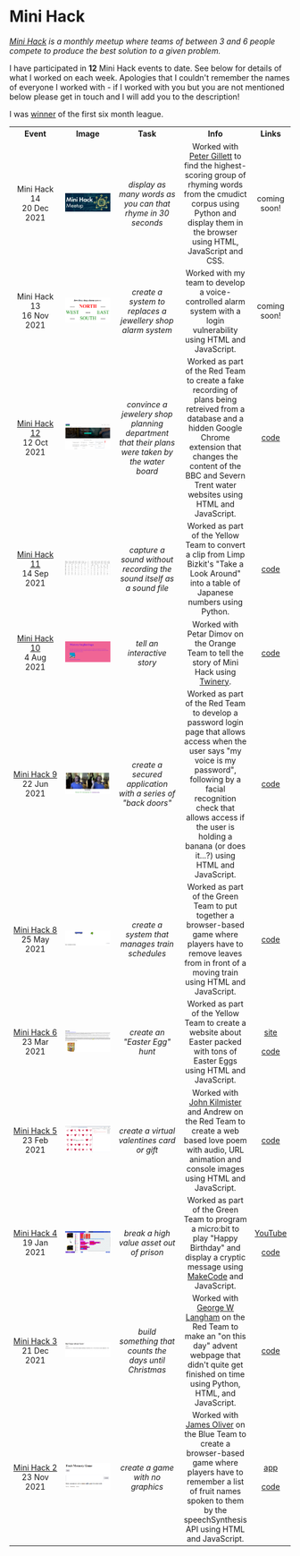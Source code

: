 # Mini Hack

<em><a href="https://github.com/OnlineMiniHack/minihack">Mini Hack</a> is a monthly meetup where teams of between 3 and 6 people compete to produce the best solution to a given problem.</em>

I have participated in <b>12</b> Mini Hack events to date. See below for details of what I worked on each week. Apologies that I couldn't remember the names of everyone I worked with - if I worked with you but you are not mentioned below please get in touch and I will add you to the description!

I was <a href="img/certificate.png">winner</a> of the first six month league.

<table style="width:100%; text-align:center; border:none; table-layout: fixed">
  <colgroup>
    <col style="max-width:15%">
    <col style="max-width:25%">
    <col style="max-width:15%">
    <col style="max-width:30%">
    <col style="max-width:5%">
  </colgroup>  
  <tbody>

  <tr>
    <th width="15%" style="width:33%; text-align:center">Event</th>
    <th width="25%" style="width:33%; text-align:center">Image</th>
    <th width="15%" style="width:33%; text-align:center">Task</th>
    <th width="30%" style="width:33%; text-align:center">Info</th>
    <th width="5%" style="width:33%; text-align:center">Links</th>
  </tr>

  <!-- Mini Hack 14 -->
  <tr>
    <td align="center" width="15%" style="width:33%; text-align:center">Mini Hack 14<br>20 Dec 2021</td>
    <td align="center" width="25%" style="width:33%; text-align:center"><img src="img/minihack14.png"></img></td>
    <td align="center" width="15%" style="width:33%; text-align:center"><em>display as many words as you can that rhyme in 30 seconds</em></td>
    <td align="center" width="30%" style="width:33%; text-align:center">Worked with <a href="https://github.com/pgillett">Peter Gillett</a> to find the highest-scoring group of rhyming words from the cmudict corpus using Python and display them in the browser using HTML, JavaScript and CSS.</td>
    <td align="center" width="5%" style="width:33%; text-align:center">coming soon!</td>
  </tr>

  <!-- Mini Hack 13 -->
  <tr>
    <td align="center" width="15%" style="width:33%; text-align:center">Mini Hack 13<br>16 Nov 2021</td>
    <td align="center" width="25%" style="width:33%; text-align:center"><img src="img/minihack13.PNG"></a></td>
    <td align="center" width="15%" style="width:33%; text-align:center"><em>create a system to replaces a jewellery shop alarm system</em></td>
    <td align="center" width="30%" style="width:33%; text-align:center">Worked with my team to develop a voice-controlled alarm system with a login vulnerability using HTML and JavaScript.</td>
    <td align="center" width="5%" style="width:33%; text-align:center">coming soon!</td>
  </tr>

  <!-- Mini Hack 12 -->
  <tr>
    <td align="center" width="15%" style="width:33%; text-align:center"><a href="https://github.com/OnlineMiniHack/minihack/blob/master/hack12/hack12.md">Mini Hack 12</a><br>12 Oct 2021</td>
    <td align="center" width="25%" style="width:33%; text-align:center"><a href="https://github.com/OnlineMiniHack/minihack/tree/master/hack12/red_team"><img src="img/minihack12.PNG"></img></a></td>
    <td align="center" width="15%" style="width:33%; text-align:center"><em>convince a jewelery shop planning department that their plans were taken by the water board</em></td>
    <td align="center" width="30%" style="width:33%; text-align:center">Worked as part of the Red Team to create a fake recording of plans being retreived from a database and a hidden Google Chrome extension that changes the content of the BBC and Severn Trent water websites using HTML and JavaScript.</td>
    <td align="center" width="5%" style="width:33%; text-align:center"><a href="https://github.com/OnlineMiniHack/minihack/tree/master/hack12/red_team">code</a></td>
  </tr>

  <!-- Mini Hack 11 -->
  <tr>
    <td align="center" width="15%" style="width:33%; text-align:center"><a href="https://github.com/OnlineMiniHack/minihack/blob/master/hack11/hack11.md">Mini Hack 11</a><br>14 Sep 2021</td>
    <td align="center" width="25%" style="width:33%; text-align:center"><a href="https://github.com/OnlineMiniHack/minihack/tree/master/hack11/yellow%20team"><img src="img/minihack11.PNG"></img></a></td>
    <td align="center" width="15%" style="width:33%; text-align:center"><em>capture a sound without recording the sound itself as a sound file</em></td>
    <td align="center" width="30%" style="width:33%; text-align:center">Worked as part of the Yellow Team to convert a clip from Limp Bizkit's "Take a Look Around" into a table of Japanese numbers using Python.</td>
    <td align="center" width="5%" style="width:33%; text-align:center"><a href="https://github.com/OnlineMiniHack/minihack/tree/master/hack11/yellow%20team">code</a></td>
  </tr>

  <!-- Mini Hack 10 -->
  <tr>
    <td align="center" width="15%" style="width:33%; text-align:center"><a href="https://github.com/OnlineMiniHack/minihack/blob/master/hack10/hack10.md">Mini Hack 10</a><br>4 Aug 2021</td>
    <td align="center" width="25%" style="width:33%; text-align:center"><a href="https://github.com/OnlineMiniHack/minihack/tree/master/hack10/orange_team"><img src="img/minihack10.PNG"></img></a></td>
    <td align="center" width="15%" style="width:33%; text-align:center"><em>tell an interactive story</em></td>
    <td align="center" width="30%" style="width:33%; text-align:center">Worked with Petar Dimov on the Orange Team to tell the story of Mini Hack using <a href="https://twinery.org/">Twinery</a>.</td>
    <td align="center" width="5%" style="width:33%; text-align:center"><a href="https://github.com/OnlineMiniHack/minihack/tree/master/hack10/orange_team">code</a></td>
  </tr>

  <!-- Mini Hack 9 -->
  <tr>
    <td align="center" width="15%" style="width:33%; text-align:center"><a href="https://github.com/OnlineMiniHack/minihack/blob/master/hack9/hack9.md">Mini Hack 9</a><br>22 Jun 2021</td>
    <td align="center" width="25%" style="width:33%; text-align:center"><a href="https://github.com/OnlineMiniHack/minihack/tree/master/hack9/red-team"><img src="img/minihack9.PNG"></img></a></td>
    <td align="center" width="15%" style="width:33%; text-align:center"><em>create a secured application with a series of "back doors"</em></td>
    <td align="center" width="30%" style="width:33%; text-align:center">Worked as part of the Red Team to develop a password login page that allows access when the user says "my voice is my password", following by a facial recognition check that allows access if the user is holding a banana (or does it...?) using HTML and JavaScript.</td>
    <td align="center" width="5%" style="width:33%; text-align:center"><a href="https://github.com/OnlineMiniHack/minihack/tree/master/hack9/red-team">code</a></td>
  </tr>

  <!-- Mini Hack 8 -->
  <tr>
    <td align="center" width="15%" style="width:33%; text-align:center"><a href="https://github.com/OnlineMiniHack/minihack/blob/master/hack8/hack8.md">Mini Hack 8</a><br>25 May 2021</td>
    <td align="center" width="25%" style="width:33%; text-align:center"><a href="https://github.com/OnlineMiniHack/minihack/tree/master/hack8/green_team"><img src="img/minihack8.png"></img></a></td>
    <td align="center" width="15%" style="width:33%; text-align:center"><em>create a system that manages train schedules</em></td>
    <td align="center" width="30%" style="width:33%; text-align:center">Worked as part of the Green Team to put together a browser-based game where players have to remove leaves from in front of a moving train using HTML and JavaScript.
    <td align="center" width="5%" style="width:33%; text-align:center"><a href="https://github.com/OnlineMiniHack/minihack/tree/master/hack8/green_team">code</a></td>
  </tr>

  <!-- Mini Hack 6 -->
  <tr>
    <td align="center" width="15%" style="width:33%; text-align:center"><a href="https://github.com/OnlineMiniHack/minihack/blob/master/hack6/hack6.md">Mini Hack 6</a><br>23 Mar 2021</td>
    <td align="center" width="25%" style="width:33%; text-align:center"><a href="https://easter-egg-hunt.netlify.app/"><img src="img/minihack6.png"></img></a></td>
    <td align="center" width="15%" style="width:33%; text-align:center"><em>create an "Easter Egg" hunt</em></td>
    <td align="center" width="30%" style="width:33%; text-align:center">Worked as part of the Yellow Team to create a website about Easter packed with tons of Easter Eggs using HTML and JavaScript.
    <td align="center" width="5%" style="width:33%; text-align:center"><a href="https://easter-egg-hunt.netlify.app/">site</a><br><br><a href="https://github.com/OnlineMiniHack/minihack/tree/master/hack6/yellow_team">code</a></td>
  </tr>

  <!-- Mini Hack 5 -->
  <tr>
    <td align="center" width="15%" style="width:33%; text-align:center"><a href="https://github.com/OnlineMiniHack/minihack/blob/master/hack5/hack5.md">Mini Hack 5</a><br>23 Feb 2021</td>
    <td align="center" width="25%" style="width:33%; text-align:center"><a href="https://github.com/OnlineMiniHack/minihack/tree/master/hack5/red-team"><img src="img/minihack5.jpg"></img></a></td>
    <td align="center" width="15%" style="width:33%; text-align:center"><em>create a virtual valentines card or gift</em></td>
    <td align="center" width="30%" style="width:33%; text-align:center">Worked with <a href="https://github.com/blueboxes">John Kilmister</a> and Andrew on the Red Team to create a web based love poem with audio, URL animation and console images using HTML and JavaScript.</td>
    <td align="center" width="5%" style="width:33%; text-align:center"><a href="https://github.com/OnlineMiniHack/minihack/tree/master/hack5/red-team">code</a></td>
  </tr>

  <!-- Mini Hack 4 -->
  <tr>
    <td align="center" width="15%" style="width:33%; text-align:center"><a href="https://github.com/OnlineMiniHack/minihack/blob/master/hack4/hack4.md">Mini Hack 4</a><br>19 Jan 2021</td>
    <td align="center" width="25%" style="width:33%; text-align:center"><a href="https://youtu.be/W0FYjyfM_fI"><img src="img/minihack4.PNG"></img></a></td>
    <td align="center" width="15%" style="width:33%; text-align:center"><em>break a high value asset out of prison</em></td>
    <td align="center" width="30%" style="width:33%; text-align:center">Worked as part of the Green Team to program a micro:bit to play "Happy Birthday" and display a cryptic message using <a href="https://makecode.microbit.org/">MakeCode</a> and JavaScript.</td>
    <td align="center" width="5%" style="width:33%; text-align:center"><a href="https://youtu.be/W0FYjyfM_fI">YouTube</a><br><br><a href="https://github.com/OnlineMiniHack/minihack/tree/master/hack4/greenteam">code</a></td>
  </tr>

  <!-- Mini Hack 3 -->
  <tr>
    <td align="center" width="15%" style="width:33%; text-align:center"><a href="https://github.com/OnlineMiniHack/minihack/blob/master/hack3/red/hack3.md">Mini Hack 3</a><br>21 Dec 2021</td>
    <td align="center" width="25%" style="width:33%; text-align:center"><a href="https://github.com/OnlineMiniHack/minihack/tree/master/hack3/red"><img src="img/minihack3.png"></img></a></td>
    <td align="center" width="15%" style="width:33%; text-align:center"><em>build something that counts the days until Christmas</em></td>
    <td align="center" width="30%" style="width:33%; text-align:center">Worked with <a href="https://github.com/GeorgeWL">George W Langham</a> on the Red Team to make an "on this day" advent webpage that didn't quite get finished on time using Python, HTML, and JavaScript.</td>
    <td align="center" width="5%" style="width:33%; text-align:center"><a href="https://github.com/OnlineMiniHack/minihack/tree/master/hack3/red">code</a></td>
  </tr>

  <!-- Mini Hack 2 -->
  <tr>
    <td align="center" width="15%" style="width:33%; text-align:center"><a href="https://github.com/OnlineMiniHack/minihack/blob/master/hack2/hack2.md">Mini Hack 2</a><br>23 Nov 2021</td>
    <td align="center" width="25%" style="width:33%; text-align:center"><a href="https://memory-game-mini-hack.netlify.app/"><img src="img/minihack2.png"></img></a></td>
    <td align="center" width="15%" style="width:33%; text-align:center"><em>create a game with no graphics</em></td>
    <td align="center" width="30%" style="width:33%; text-align:center">Worked with <a href="https://github.com/J-R-Oliver">James Oliver</a> on the Blue Team to create a browser-based game where players have to remember a list of fruit names spoken to them by the speechSynthesis API using HTML and JavaScript.</td>
    <td align="center" width="5%" style="width:33%; text-align:center"><a href="https://memory-game-mini-hack.netlify.app/">app</a><br><br><a href="https://github.com/OnlineMiniHack/minihack/tree/master/hack2/blue">code</a></td>
  </tr>
  </tbody>
</table>
